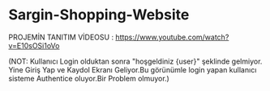 # Sargin-Shopping-Website

PROJEMİN TANITIM VİDEOSU : https://www.youtube.com/watch?v=E10sOSi1oVo

(NOT: Kullanıcı Login olduktan sonra "hoşgeldiniz {user}" şeklinde gelmiyor. Yine Giriş Yap ve Kaydol Ekranı Geliyor.Bu görünümle login yapan kullanıcı sisteme Authentice oluyor.Bir Problem olmuyor.)
